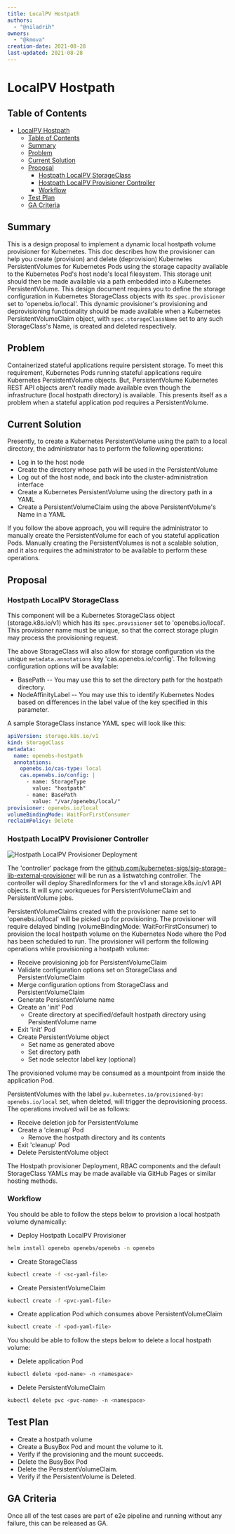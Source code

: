 ```yaml
---
title: LocalPV Hostpath
authors:
  - "@niladrih"
owners:
  - "@kmova"
creation-date: 2021-08-28
last-updated: 2021-08-28
---
```


# LocalPV Hostpath

## Table of Contents

- [LocalPV Hostpath](#localpv-hostpath)
  - [Table of Contents](#table-of-contents)
  - [Summary](#summary)
  - [Problem](#problem)
  - [Current Solution](#current-solution)
  - [Proposal](#proposal)
    - [Hostpath LocalPV StorageClass](#hostpath-localpv-storageclass)
    - [Hostpath LocalPV Provisioner Controller](#hostpath-localpv-provisioner-controller)
    - [Workflow](#workflow)
  - [Test Plan](#test-plan)
  - [GA Criteria](#ga-criteria)

## Summary

This is a design proposal to implement a dynamic local hostpath volume provisioner for Kubernetes. This doc describes how the provisioner can help you create (provision) and delete (deprovision) Kubernetes PersistentVolumes for Kubernetes Pods using the storage capacity available to the Kubernetes Pod's host node's local filesystem. This storage unit should then be made available via a path embedded into a Kubernetes PersistentVolume. This design document requires you to define the storage configuration in Kubernetes StorageClass objects with its `spec.provisioner` set to 'openebs.io/local'. This dynamic provisioner's provisioning and deprovisioning functionality should be made available when a Kubernetes PersistentVolumeClaim object, with `spec.storageClassName` set to any such StorageClass's Name, is created and deleted respectively.

## Problem

Containerized stateful applications require persistent storage. To meet this requirement, Kubernetes Pods running stateful applications require Kubernetes PersistentVolume objects. But, PersistentVolume Kubernetes REST API objects aren't readily made available even though the infrastructure (local hostpath directory) is available. This presents itself as a problem when a stateful application pod requires a PersistentVolume.

## Current Solution

Presently, to create a Kubernetes PersistentVolume using the path to a local directory, the administrator has to perform the following operations:
- Log in to the host node
- Create the directory whose path will be used in the PersistentVolume
- Log out of the host node, and back into the cluster-administration interface
- Create a Kubernetes PersistentVolume using the directory path in a YAML
- Create a PersistentVolumeClaim using the above PersistentVolume's Name in a YAML

If you follow the above approach, you will require the administrator to manually create the PersistentVolume for each of you stateful application Pods. Manually creating the PersistentVolumes is not a scalable solution, and it also requires the administrator to be available to perform these operations.

## Proposal

### Hostpath LocalPV StorageClass

This component will be a Kubernetes StorageClass object (storage.k8s.io/v1) which has its `spec.provisioner` set to 'openebs.io/local'. This provisioner name must be unique, so that the correct storage plugin may process the provisioning request.

The above StorageClass will also allow for storage configuration via the unique `metadata.annotations` key 'cas.openebs.io/config'. The following configuration options will be available:
- BasePath -- You may use this to set the directory path for the hostpath directory.
- NodeAffinityLabel -- You may use this to identify Kubernetes Nodes based on differences in the label value of the key specified in this parameter.

A sample StorageClass instance YAML spec will look like this:

```yaml
apiVersion: storage.k8s.io/v1
kind: StorageClass
metadata:
  name: openebs-hostpath
  annotations:
    openebs.io/cas-type: local
    cas.openebs.io/config: |
      - name: StorageType
        value: "hostpath"
      - name: BasePath
        value: "/var/openebs/local/"
provisioner: openebs.io/local
volumeBindingMode: WaitForFirstConsumer
reclaimPolicy: Delete
```

### Hostpath LocalPV Provisioner Controller

![Hostpath LocalPV Provisioner Deployment](./images/hostpath_localpv_provisioner-deployment.jpg)

The 'controller' package from the [github.com/kubernetes-sigs/sig-storage-lib-external-provisioner](https://github.com/kubernetes-sigs/sig-storage-lib-external-provisioner) will be run as a listwatching controller. The controller will deploy SharedInformers for the v1 and storage.k8s.io/v1 API objects. It will sync workqueues for PersistentVolumeClaim and PersistentVolume jobs.

PersistentVolumeClaims created with the provisioner name set to 'openebs.io/local' will be picked up for provisioning. The provisioner will require delayed binding (volumeBindingMode: WaitForFirstConsumer) to provision the local hostpath volume on the Kubernetes Node where the Pod has been scheduled to run. The provisioner will perform the following operations while provisioning a hostpath volume:
- Receive provisioning job for PersistentVolumeClaim
- Validate configuration options set on StorageClass and PersistentVolumeClaim
- Merge configuration options from StorageClass and PersistentVolumeClaim
- Generate PersistentVolume name
- Create an 'init' Pod
	- Create directory at specified/default hostpath directory using PersistentVolume name
- Exit 'init' Pod
- Create PersistentVolume object
	- Set name as generated above
	- Set directory path
	- Set node selector label key (optional)

The provisioned volume may be consumed as a mountpoint from inside the application Pod.

PersistentVolumes with the label `pv.kubernetes.io/provisioned-by: openebs.io/local` set, when deleted, will trigger the deprovisioning process. The operations involved will be as follows:
- Receive deletion job for PersistentVolume
- Create a 'cleanup' Pod
	- Remove the hostpath directory and its contents
- Exit 'cleanup' Pod
- Delete PersistentVolume object

The Hostpath provisioner Deployment, RBAC components and the default StorageClass YAMLs may be made available via GitHub Pages or similar hosting methods.

### Workflow

You should be able to follow the steps below to provision a local hostpath volume dynamically:
- Deploy Hostpath LocalPV Provisioner
```bash
helm install openebs openebs/openebs -n openebs
```
- Create StorageClass
```bash
kubectl create -f <sc-yaml-file>
```
- Create PersistentVolumeClaim
```bash
kubectl create -f <pvc-yaml-file>
```
- Create application Pod which consumes above PersistentVolumeClaim
```bash
kubectl create -f <pod-yaml-file>
```

You should be able to follow the steps below to delete a local hostpath volume:
- Delete application Pod
```bash
kubectl delete <pod-name> -n <namespace>
```
- Delete PersistentVolumeClaim
```bash
kubectl delete pvc <pvc-name> -n <namespace>
```

## Test Plan

- Create a hostpath volume
- Create a BusyBox Pod and mount the volume to it.
- Verify if the provisioning and the mount succeeds.
- Delete the BusyBox Pod
- Delete the PersistentVolumeClaim.
- Verify if the PersistentVolume is Deleted.

## GA Criteria

Once all of the test cases are part of e2e pipeline and running without any failure, this can be released as GA.

